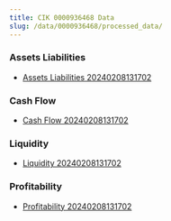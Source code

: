 ```yaml
---
title: CIK 0000936468 Data
slug: /data/0000936468/processed_data/
---
```


### Assets Liabilities
- [Assets Liabilities 20240208131702](data/0000936468/processed_data/Assets_Liabilities/0000936468_Assets_Liabilities_20240208131702.csv)

### Cash Flow
- [Cash Flow 20240208131702](data/0000936468/processed_data/Cash_Flow/0000936468_Cash_Flow_20240208131702.csv)

### Liquidity
- [Liquidity 20240208131702](data/0000936468/processed_data/Liquidity/0000936468_Liquidity_20240208131702.csv)

### Profitability
- [Profitability 20240208131702](data/0000936468/processed_data/Profitability/0000936468_Profitability_20240208131702.csv)

